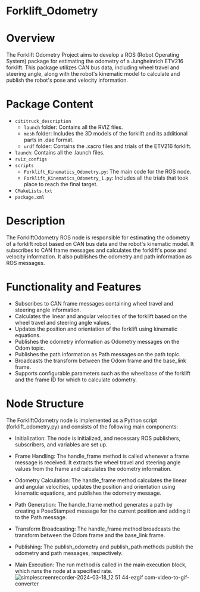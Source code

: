 # Forklift_Odometry
# Overview
The Forklift Odometry Project aims to develop a ROS (Robot Operating System) package for estimating the odometry of a Jungheinrich ETV216 forklift. This package utilizes CAN bus data, including wheel travel and steering angle, along with the robot's kinematic model to calculate and publish the robot's pose and velocity information.

# Package Content
- `cititruck_description`
  - `launch` folder: Contains all the RVIZ files.
  - `mesh` folder: Includes the 3D models of the forklift and its additional parts in .dae format.
  - `urdf` folder: Contains the .xacro files and trials of the ETV216 forklift.
- `launch`: Contains all the .launch files.
- `rviz_configs`
- `scripts`
  - `Forklift_Kinematics_Odometry.py`: The main code for the ROS node.
  - `Forklift_Kinematics_Odometry_1.py`: Includes all the trials that took place to reach the final target.
- `CMakeLists.txt`
- `package.xml`

# Description
The ForkliftOdometry ROS node is responsible for estimating the odometry of a forklift robot based on CAN bus data and the robot's kinematic model. It subscribes to CAN frame messages and calculates the forklift's pose and velocity information. It also publishes the odometry and path information as ROS messages.

# Functionality and Features
- Subscribes to CAN frame messages containing wheel travel and steering angle information.
- Calculates the linear and angular velocities of the forklift based on the wheel travel and steering angle values.
- Updates the position and orientation of the forklift using kinematic equations.
- Publishes the odometry information as Odometry messages on the Odom topic.
- Publishes the path information as Path messages on the path topic.
- Broadcasts the transform between the Odom frame and the base_link frame.
- Supports configurable parameters such as the wheelbase of the forklift and the frame ID for which to calculate odometry.

# Node Structure
The ForkliftOdometry node is implemented as a Python script (forklift_odometry.py) and consists of the following main components:

- Initialization: The node is initialized, and necessary ROS publishers, subscribers, and variables are set up.

- Frame Handling: The handle_frame method is called whenever a frame message is received. It extracts the wheel travel and steering angle values from the frame and calculates the odometry information.

- Odometry Calculation: The handle_frame method calculates the linear and angular velocities, updates the position and orientation using kinematic equations, and publishes the odometry message.

- Path Generation: The handle_frame method generates a path by creating a PoseStamped message for the current position and adding it to the Path message.

- Transform Broadcasting: The handle_frame method broadcasts the transform between the Odom frame and the base_link frame.

- Publishing: The publish_odometry and publish_path methods publish the odometry and path messages, respectively.

- Main Execution: The run method is called in the main execution block, which runs the node at a specified rate.
               ![simplescreenrecorder-2024-03-18_12 51 44-ezgif com-video-to-gif-converter](https://github.com/AhmedHusseinElsayed19/Forklift_Odometry/assets/39027317/0c5ab961-6721-41e4-b615-03fc7fd233f8)



  
